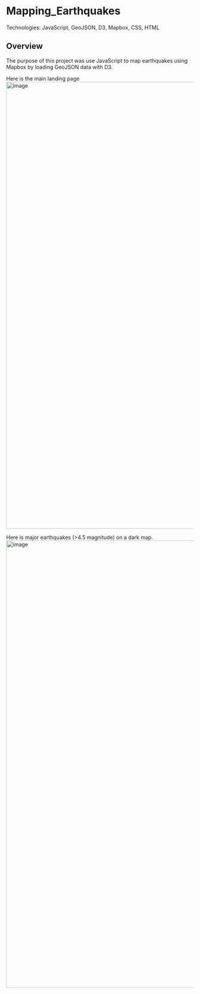 # Mapping_Earthquakes
Technologies: JavaScript, GeoJSON, D3, Mapbox, CSS, HTML

## Overview
The purpose of this project was use JavaScript to map earthquakes using Mapbox by loading GeoJSON data with D3. 

Here is the main landing page
<img width="1200" alt="image" src="https://user-images.githubusercontent.com/93338132/160312838-5de321b6-eb12-438b-b768-aec70e50ce57.png">

Here is major earthquakes (>4.5 magnitude) on a dark map.
<img width="1200" alt="image" src="https://user-images.githubusercontent.com/93338132/160312884-7369eecf-4724-4659-99f2-a8d426f02c00.png">

